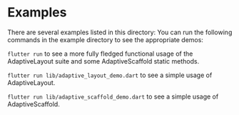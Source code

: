 # Examples
There are several examples listed in this directory:
You can run the following commands in the example directory to see the appropriate demos:

`flutter run` to see a more fully fledged functional usage of the AdaptiveLayout suite and some AdaptiveScaffold static methods.

`flutter run lib/adaptive_layout_demo.dart` to see a simple usage of AdaptiveLayout.

`flutter run lib/adaptive_scaffold_demo.dart` to see a simple usage of AdaptiveScaffold.
